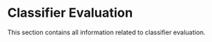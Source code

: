 # Classifier Evaluation

This section contains all information related to classifier evaluation.

```{contents}
```
